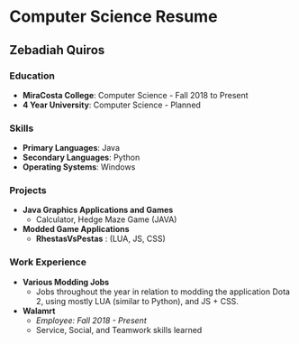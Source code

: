 # Computer Science Resume
## Zebadiah Quiros

### Education
* __MiraCosta College__: Computer Science - Fall 2018 to Present
* __4 Year University__: Computer Science - Planned

### Skills
* __Primary Languages__: Java
* __Secondary Languages__: Python
* __Operating Systems__: Windows

### Projects

* __Java Graphics Applications and Games__
  * Calculator, Hedge Maze Game (JAVA)
* __Modded Game Applications__ 
  * __RhestasVsPestas__ : (LUA, JS, CSS)

### Work Experience
* __Various Modding Jobs__ 
  * Jobs throughout the year in relation to modding the application Dota 2, using mostly LUA
   (similar to Python), and JS + CSS.
* __Walamrt__ 
  * _Employee: Fall 2018 - Present_
  * Service, Social, and Teamwork skills learned 
